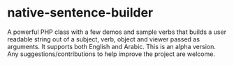 native-sentence-builder
=======================

A powerful PHP class with a few demos and sample verbs that builds a user readable string out of a subject, verb, object and viewer passed as arguments. It supports both English and Arabic.
This is an alpha version. Any suggestions/contributions to help improve the project are welcome.
